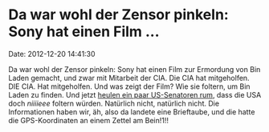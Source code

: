 Da war wohl der Zensor pinkeln: Sony hat einen Film \...
========================================================

Date: 2012-12-20 14:41:30

Da war wohl der Zensor pinkeln: Sony hat einen Film zur Ermordung von
Bin Laden gemacht, und zwar mit Mitarbeit der CIA. Die CIA hat
mitgeholfen. DIE CIA. Hat mitgeholfen. Und was zeigt der Film? Wie sie
foltern, um Bin Laden zu finden. Und jetzt [heulen ein paar US-Senatoren
rum](http://www.feinstein.senate.gov/public/index.cfm/files/serve/?File_id=abcf714a-38fa-4c49-8abe-e06eed51e364),
dass die USA doch *niiiieee* foltern würden. Natürlich nicht, natürlich
nicht. Die Informationen haben wir, äh, also da landete eine Brieftaube,
und die hatte die GPS-Koordinaten an einem Zettel am Bein!1!!
